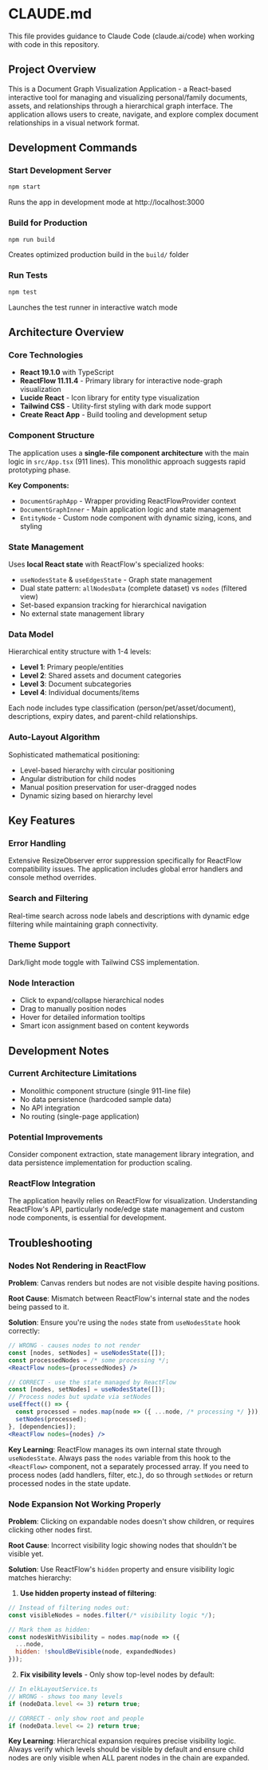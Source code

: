 # CLAUDE.md

This file provides guidance to Claude Code (claude.ai/code) when working with code in this repository.

## Project Overview

This is a Document Graph Visualization Application - a React-based interactive tool for managing and visualizing personal/family documents, assets, and relationships through a hierarchical graph interface. The application allows users to create, navigate, and explore complex document relationships in a visual network format.

## Development Commands

### Start Development Server
```bash
npm start
```
Runs the app in development mode at http://localhost:3000

### Build for Production
```bash
npm run build
```
Creates optimized production build in the `build/` folder

### Run Tests
```bash
npm test
```
Launches the test runner in interactive watch mode

## Architecture Overview

### Core Technologies
- **React 19.1.0** with TypeScript
- **ReactFlow 11.11.4** - Primary library for interactive node-graph visualization
- **Lucide React** - Icon library for entity type visualization
- **Tailwind CSS** - Utility-first styling with dark mode support
- **Create React App** - Build tooling and development setup

### Component Structure
The application uses a **single-file component architecture** with the main logic in `src/App.tsx` (911 lines). This monolithic approach suggests rapid prototyping phase.

**Key Components:**
- `DocumentGraphApp` - Wrapper providing ReactFlowProvider context
- `DocumentGraphInner` - Main application logic and state management
- `EntityNode` - Custom node component with dynamic sizing, icons, and styling

### State Management
Uses **local React state** with ReactFlow's specialized hooks:
- `useNodesState` & `useEdgesState` - Graph state management
- Dual state pattern: `allNodesData` (complete dataset) vs `nodes` (filtered view)
- Set-based expansion tracking for hierarchical navigation
- No external state management library

### Data Model
Hierarchical entity structure with 1-4 levels:
- **Level 1**: Primary people/entities
- **Level 2**: Shared assets and document categories  
- **Level 3**: Document subcategories
- **Level 4**: Individual documents/items

Each node includes type classification (person/pet/asset/document), descriptions, expiry dates, and parent-child relationships.

### Auto-Layout Algorithm
Sophisticated mathematical positioning:
- Level-based hierarchy with circular positioning
- Angular distribution for child nodes
- Manual position preservation for user-dragged nodes
- Dynamic sizing based on hierarchy level

## Key Features

### Error Handling
Extensive ResizeObserver error suppression specifically for ReactFlow compatibility issues. The application includes global error handlers and console method overrides.

### Search and Filtering
Real-time search across node labels and descriptions with dynamic edge filtering while maintaining graph connectivity.

### Theme Support
Dark/light mode toggle with Tailwind CSS implementation.

### Node Interaction
- Click to expand/collapse hierarchical nodes
- Drag to manually position nodes
- Hover for detailed information tooltips
- Smart icon assignment based on content keywords

## Development Notes

### Current Architecture Limitations
- Monolithic component structure (single 911-line file)
- No data persistence (hardcoded sample data)
- No API integration
- No routing (single-page application)

### Potential Improvements
Consider component extraction, state management library integration, and data persistence implementation for production scaling.

### ReactFlow Integration
The application heavily relies on ReactFlow for visualization. Understanding ReactFlow's API, particularly node/edge state management and custom node components, is essential for development.

## Troubleshooting

### Nodes Not Rendering in ReactFlow

**Problem**: Canvas renders but nodes are not visible despite having positions.

**Root Cause**: Mismatch between ReactFlow's internal state and the nodes being passed to it.

**Solution**: Ensure you're using the `nodes` state from `useNodesState` hook correctly:

```jsx
// WRONG - causes nodes to not render
const [nodes, setNodes] = useNodesState([]);
const processedNodes = /* some processing */;
<ReactFlow nodes={processedNodes} />

// CORRECT - use the state managed by ReactFlow
const [nodes, setNodes] = useNodesState([]);
// Process nodes but update via setNodes
useEffect(() => {
  const processed = nodes.map(node => ({ ...node, /* processing */ }));
  setNodes(processed);
}, [dependencies]);
<ReactFlow nodes={nodes} />
```

**Key Learning**: ReactFlow manages its own internal state through `useNodesState`. Always pass the `nodes` variable from this hook to the `<ReactFlow>` component, not a separately processed array. If you need to process nodes (add handlers, filter, etc.), do so through `setNodes` or return processed nodes in the state update.

### Node Expansion Not Working Properly

**Problem**: Clicking on expandable nodes doesn't show children, or requires clicking other nodes first.

**Root Cause**: Incorrect visibility logic showing nodes that shouldn't be visible yet.

**Solution**: Use ReactFlow's `hidden` property and ensure visibility logic matches hierarchy:

1. **Use hidden property instead of filtering**:
```javascript
// Instead of filtering nodes out:
const visibleNodes = nodes.filter(/* visibility logic */);

// Mark them as hidden:
const nodesWithVisibility = nodes.map(node => ({
  ...node,
  hidden: !shouldBeVisible(node, expandedNodes)
}));
```

2. **Fix visibility levels** - Only show top-level nodes by default:
```javascript
// In elkLayoutService.ts
// WRONG - shows too many levels
if (nodeData.level <= 3) return true;

// CORRECT - only show root and people
if (nodeData.level <= 2) return true;
```

**Key Learning**: Hierarchical expansion requires precise visibility logic. Always verify which levels should be visible by default and ensure child nodes are only visible when ALL parent nodes in the chain are expanded.